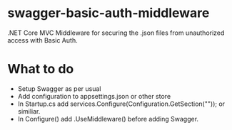 # swagger-basic-auth-middleware
.NET Core MVC Middleware for securing the .json files from unauthorized access with Basic Auth.

# What to do
* Setup Swagger as per usual
* Add configuration to appsettings.json or other store
* In Startup.cs add services.Configure<SwaggerAuthConfiguration>(Configuration.GetSection("<YOUR SECTION>")); or similiar.
* In Configure() add .UseMiddleware<SecureSwaggerMiddleware>() before adding Swagger.  
  
